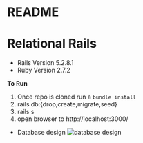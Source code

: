 # README
# Relational Rails

* Rails Version 5.2.8.1
* Ruby Version 2.7.2

**To Run**
1. Once repo is cloned run a `bundle install`
1. rails db:{drop,create,migrate,seed}
1. rails s
1. open browser to http://localhost:3000/

* Database design
![database design](https://i.ibb.co/B63rW8z/Screen-Shot-2022-12-07-at-7-53-26-AM.png "Database Design")


